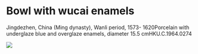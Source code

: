 # Bowl with wucai enamels  

Jingdezhen, China (Ming dynasty), Wanli period, 1573- 1620Porcelain with underglaze blue and overglaze enamels, diameter 15.5 cmHKU.C.1964.0274

![](https://cdn-mineru.openxlab.org.cn/result/2025-07-27/26ec8c02-599c-4b79-9876-e092d6287e02/c42f0450812824a55f12b2e33843b115f6f841ba3d7659ca0ffa55b121c87ed6.jpg)